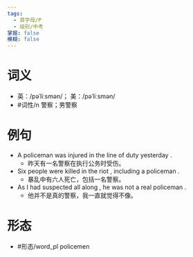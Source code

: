 ```yaml
---
tags:
  - 首字母/P
  - 级别/中考
掌握: false
模糊: false
---
```

# 词义
- 英：/pəˈliːsmən/； 美：/pəˈliːsmən/
- #词性/n  警察；男警察
# 例句
- A policeman was injured in the line of duty yesterday .
	- 昨天有一名警察在执行公务时受伤。
- Six people were killed in the riot , including a policeman .
	- 暴乱中有六人死亡，包括一名警察。
- As I had suspected all along , he was not a real policeman .
	- 他并不是真的警察，我一直就觉得不像。
# 形态
- #形态/word_pl policemen
